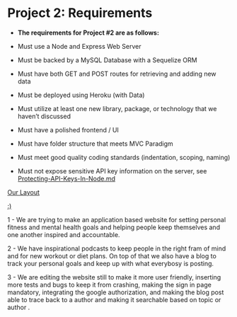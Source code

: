 # Project 2: Requirements

* **The requirements for Project #2 are as follows:**

* Must use a Node and Express Web Server

* Must be backed by a MySQL Database with a Sequelize ORM  

* Must have both GET and POST routes for retrieving and adding new data

* Must be deployed using Heroku (with Data)

* Must utilize at least one new library, package, or technology that we haven’t discussed

* Must have a polished frontend / UI 

* Must have folder structure that meets MVC Paradigm

* Must meet good quality coding standards (indentation, scoping, naming)

* Must not expose sensitive API key information on the server, see [Protecting-API-Keys-In-Node.md](../../../../01-Class-Content/10-nodejs/03-Supplemental/Protecting-API-Keys-In-Node.md)


[Our Layout](https://github.com/rrente43/Project2/blob/master/public/layout1.jpg)

[:)](https://github.com/rrente43/Project2/blob/master/public/layout2.jpg)


1 - We are trying to make an application based website for setting personal fitness and mental health goals and helping people keep themselves and one another inspired and accountable.

2 - We have inspirational podcasts to keep people in the right fram of mind and for new workout or diet plans. On top of that we also have a blog to track your personal goals and keep up with what everybosy is posting.

3 - We are editing the website still to make it more user friendly, inserting more tests and bugs to keep it from crashing, making the sign in page mandatory, integrating the google authorization, and making the blog post able to trace back to a author and making it searchable based on topic or author .